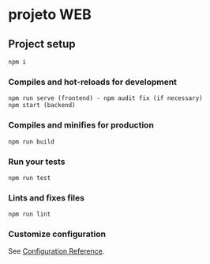 # projeto WEB

## Project setup
```
npm i
```

### Compiles and hot-reloads for development
```
npm run serve (frontend) - npm audit fix (if necessary)
npm start (backend)
```

### Compiles and minifies for production
```
npm run build
```

### Run your tests
```
npm run test
```

### Lints and fixes files
```
npm run lint
```

### Customize configuration
See [Configuration Reference](https://cli.vuejs.org/config/).
